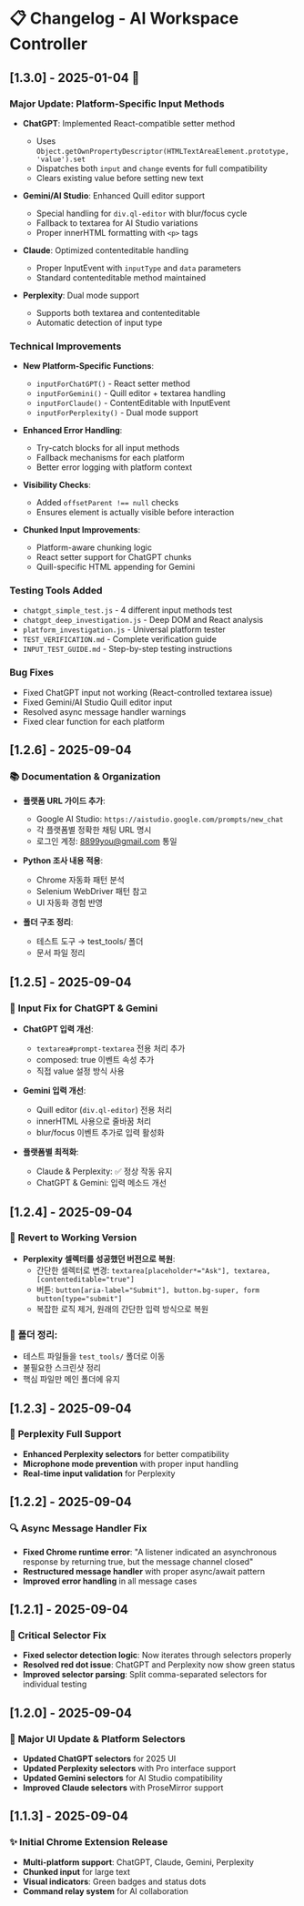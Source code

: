 # 📋 Changelog - AI Workspace Controller

## [1.3.0] - 2025-01-04 🚀

### Major Update: Platform-Specific Input Methods
- **ChatGPT**: Implemented React-compatible setter method
  - Uses `Object.getOwnPropertyDescriptor(HTMLTextAreaElement.prototype, 'value').set`
  - Dispatches both `input` and `change` events for full compatibility
  - Clears existing value before setting new text
  
- **Gemini/AI Studio**: Enhanced Quill editor support
  - Special handling for `div.ql-editor` with blur/focus cycle
  - Fallback to textarea for AI Studio variations
  - Proper innerHTML formatting with `<p>` tags
  
- **Claude**: Optimized contenteditable handling
  - Proper InputEvent with `inputType` and `data` parameters
  - Standard contenteditable method maintained
  
- **Perplexity**: Dual mode support
  - Supports both textarea and contenteditable
  - Automatic detection of input type

### Technical Improvements
- **New Platform-Specific Functions**:
  - `inputForChatGPT()` - React setter method
  - `inputForGemini()` - Quill editor + textarea handling
  - `inputForClaude()` - ContentEditable with InputEvent
  - `inputForPerplexity()` - Dual mode support
  
- **Enhanced Error Handling**:
  - Try-catch blocks for all input methods
  - Fallback mechanisms for each platform
  - Better error logging with platform context
  
- **Visibility Checks**:
  - Added `offsetParent !== null` checks
  - Ensures element is actually visible before interaction
  
- **Chunked Input Improvements**:
  - Platform-aware chunking logic
  - React setter support for ChatGPT chunks
  - Quill-specific HTML appending for Gemini

### Testing Tools Added
- `chatgpt_simple_test.js` - 4 different input methods test
- `chatgpt_deep_investigation.js` - Deep DOM and React analysis
- `platform_investigation.js` - Universal platform tester
- `TEST_VERIFICATION.md` - Complete verification guide
- `INPUT_TEST_GUIDE.md` - Step-by-step testing instructions

### Bug Fixes
- Fixed ChatGPT input not working (React-controlled textarea issue)
- Fixed Gemini/AI Studio Quill editor input
- Resolved async message handler warnings
- Fixed clear function for each platform

## [1.2.6] - 2025-09-04

### 📚 **Documentation & Organization**
- **플랫폼 URL 가이드 추가**:
  - Google AI Studio: `https://aistudio.google.com/prompts/new_chat`
  - 각 플랫폼별 정확한 채팅 URL 명시
  - 로그인 계정: 8899you@gmail.com 통일

- **Python 조사 내용 적용**:
  - Chrome 자동화 패턴 분석
  - Selenium WebDriver 패턴 참고
  - UI 자동화 경험 반영

- **폴더 구조 정리**:
  - 테스트 도구 → test_tools/ 폴더
  - 문서 파일 정리

## [1.2.5] - 2025-09-04

### 🐛 **Input Fix for ChatGPT & Gemini**
- **ChatGPT 입력 개선**:
  - `textarea#prompt-textarea` 전용 처리 추가
  - composed: true 이벤트 속성 추가
  - 직접 value 설정 방식 사용

- **Gemini 입력 개선**:
  - Quill editor (`div.ql-editor`) 전용 처리
  - innerHTML 사용으로 줄바꿈 처리
  - blur/focus 이벤트 추가로 입력 활성화

- **플랫폼별 최적화**:
  - Claude & Perplexity: ✅ 정상 작동 유지
  - ChatGPT & Gemini: 입력 메소드 개선

## [1.2.4] - 2025-09-04

### 🔄 **Revert to Working Version**
- **Perplexity 셀렉터를 성공했던 버전으로 복원**:
  - 간단한 셀렉터로 변경: `textarea[placeholder*="Ask"], textarea, [contenteditable="true"]`
  - 버튼: `button[aria-label="Submit"], button.bg-super, form button[type="submit"]`
  - 복잡한 로직 제거, 원래의 간단한 입력 방식으로 복원

### 🧹 **폴더 정리**:
  - 테스트 파일들을 `test_tools/` 폴더로 이동
  - 불필요한 스크린샷 정리
  - 핵심 파일만 메인 폴더에 유지

## [1.2.3] - 2025-09-04

### 🎯 **Perplexity Full Support**
- **Enhanced Perplexity selectors** for better compatibility
- **Microphone mode prevention** with proper input handling
- **Real-time input validation** for Perplexity

## [1.2.2] - 2025-09-04

### 🔍 **Async Message Handler Fix**
- **Fixed Chrome runtime error**: "A listener indicated an asynchronous response by returning true, but the message channel closed"
- **Restructured message handler** with proper async/await pattern
- **Improved error handling** in all message cases

## [1.2.1] - 2025-09-04

### 🐛 **Critical Selector Fix**
- **Fixed selector detection logic**: Now iterates through selectors properly
- **Resolved red dot issue**: ChatGPT and Perplexity now show green status
- **Improved selector parsing**: Split comma-separated selectors for individual testing

## [1.2.0] - 2025-09-04

### 🎨 **Major UI Update & Platform Selectors**
- **Updated ChatGPT selectors** for 2025 UI
- **Updated Perplexity selectors** with Pro interface support
- **Updated Gemini selectors** for AI Studio compatibility
- **Improved Claude selectors** with ProseMirror support

## [1.1.3] - 2025-09-04

### ✨ **Initial Chrome Extension Release**
- **Multi-platform support**: ChatGPT, Claude, Gemini, Perplexity
- **Chunked input** for large text
- **Visual indicators**: Green badges and status dots
- **Command relay system** for AI collaboration